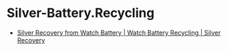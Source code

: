 # Silver-Battery.Recycling
- [Silver Recovery from Watch Battery | Watch Battery Recycling | Silver Recovery](https://youtu.be/wex58zgqVY4)
